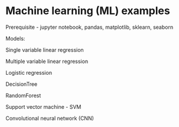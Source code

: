 # Machine learning (ML) examples

Prerequisite - jupyter notebook, pandas, matplotlib, sklearn, seaborn


Models:

Single variable linear regression

Multiple variable linear regression

Logistic regression

DecisionTree

RandomForest

Support vector machine - SVM

Convolutional neural network (CNN)
